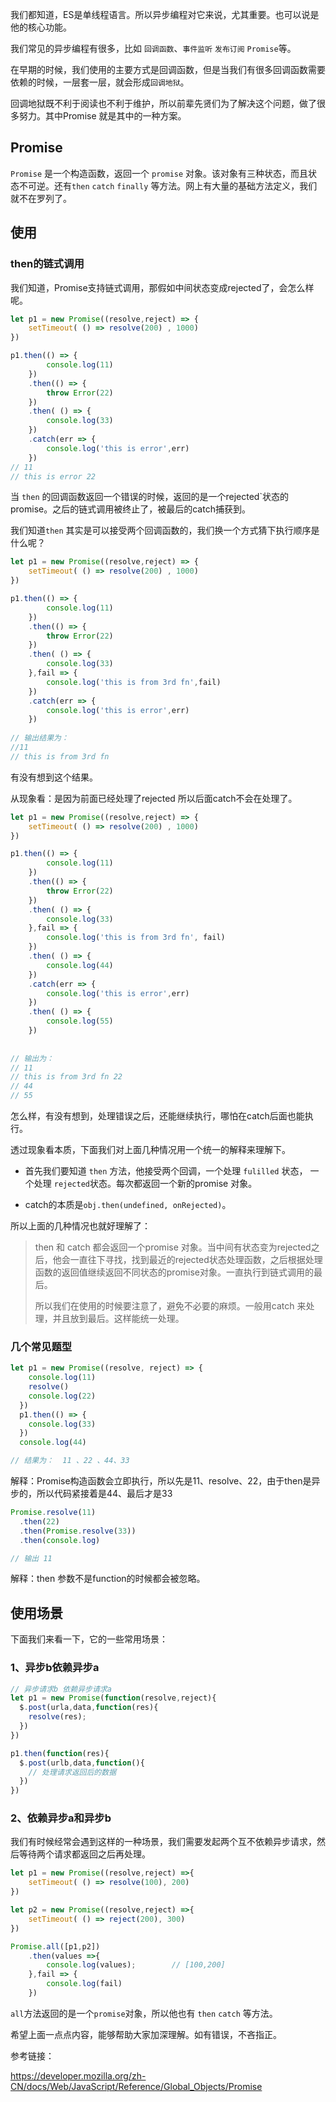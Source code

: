 我们都知道，ES是单线程语言。所以异步编程对它来说，尤其重要。也可以说是他的核心功能。

我们常见的异步编程有很多，比如 `回调函数`、`事件监听` `发布订阅` `Promise`等。

在早期的时候，我们使用的主要方式是回调函数，但是当我们有很多回调函数需要依赖的时候，一层套一层，就会形成`回调地狱`。

回调地狱既不利于阅读也不利于维护，所以前辈先贤们为了解决这个问题，做了很多努力。其中Promise 就是其中的一种方案。



## Promise

`Promise` 是一个构造函数，返回一个 `promise` 对象。该对象有三种状态，而且状态不可逆。还有`then` `catch` `finally` 等方法。网上有大量的基础方法定义，我们就不在罗列了。




## 使用

### then的链式调用

我们知道，Promise支持链式调用，那假如中间状态变成rejected了，会怎么样呢。

```javascript
let p1 = new Promise((resolve,reject) => {
    setTimeout( () => resolve(200) , 1000)
})

p1.then(() => {
        console.log(11)
    })
    .then(() => {
        throw Error(22)
    })
    .then( () => {
        console.log(33)
    })
    .catch(err => {
        console.log('this is error',err)
    })
// 11
// this is error 22
```

当 `then` 的回调函数返回一个错误的时候，返回的是一个rejected`状态的promise。之后的链式调用被终止了，被最后的catch捕获到。



我们知道`then` 其实是可以接受两个回调函数的，我们换一个方式猜下执行顺序是什么呢？

```javascript
let p1 = new Promise((resolve,reject) => {
    setTimeout( () => resolve(200) , 1000)
})

p1.then(() => {
        console.log(11)
    })
    .then(() => {
        throw Error(22)
    })
    .then( () => {
        console.log(33)
    },fail => {
        console.log('this is from 3rd fn',fail)
    })
    .catch(err => {
        console.log('this is error',err)
    })
    
// 输出结果为：
//11
// this is from 3rd fn

```

有没有想到这个结果。

从现象看：是因为前面已经处理了rejected 所以后面catch不会在处理了。



```javascript
let p1 = new Promise((resolve,reject) => {
    setTimeout( () => resolve(200) , 1000)
})

p1.then(() => {
        console.log(11)
    })
    .then(() => {
        throw Error(22)
    })
    .then( () => {
        console.log(33)
    },fail => {
        console.log('this is from 3rd fn', fail)
    })
    .then( () => {
        console.log(44)
    })
    .catch(err => {
        console.log('this is error',err)
    })
    .then( () => {
        console.log(55)
    })
    
   
// 输出为：
// 11
// this is from 3rd fn 22
// 44
// 55
```



怎么样，有没有想到，处理错误之后，还能继续执行，哪怕在catch后面也能执行。

透过现象看本质，下面我们对上面几种情况用一个统一的解释来理解下。

+ 首先我们要知道 `then` 方法，他接受两个回调，一个处理 `fulilled` 状态， 一个处理 `rejected`状态。每次都返回一个新的promise 对象。

+ catch的本质是`obj.then(undefined, onRejected)`。

所以上面的几种情况也就好理解了：

> then 和 catch 都会返回一个promise 对象。当中间有状态变为rejected之后，他会一直往下寻找，找到最近的rejected状态处理函数，之后根据处理函数的返回值继续返回不同状态的promise对象。一直执行到链式调用的最后。
>
> 
>
> 所以我们在使用的时候要注意了，避免不必要的麻烦。一般用catch 来处理，并且放到最后。这样能统一处理。



### 几个常见题型

```javascript
let p1 = new Promise((resolve, reject) => {
    console.log(11)
    resolve()
    console.log(22)
  })
  p1.then(() => {
    console.log(33)
  })
  console.log(44)

// 结果为：  11 、22 、44、33
```

解释：Promise构造函数会立即执行，所以先是11、resolve、22，由于then是异步的，所以代码紧接着是44、最后才是33



```javascript
Promise.resolve(11)
  .then(22)
  .then(Promise.resolve(33))
  .then(console.log)

// 输出 11
```

解释：then 参数不是function的时候都会被忽略。


## 使用场景

下面我们来看一下，它的一些常用场景：

### 1、异步b依赖异步a

```javascript
// 异步请求b 依赖异步请求a
let p1 = new Promise(function(resolve,reject){
  $.post(urla,data,function(res){
    resolve(res);
  })
})

p1.then(function(res){
  $.post(urlb,data,function(){
    // 处理请求返回后的数据
  })
})
```



### 2、依赖异步a和异步b

我们有时候经常会遇到这样的一种场景，我们需要发起两个互不依赖异步请求，然后等待两个请求都返回之后再处理。

```javascript
let p1 = new Promise((resolve,reject) =>{
    setTimeout( () => resolve(100), 200)
})

let p2 = new Promise((resolve,reject) =>{
    setTimeout( () => reject(200), 300)
})

Promise.all([p1,p2])
    .then(values =>{
        console.log(values);		// [100,200]
    },fail => {
        console.log(fail)
    })
```

`all`方法返回的是一个`promise`对象，所以他也有 `then`	`catch` 等方法。



希望上面一点点内容，能够帮助大家加深理解。如有错误，不吝指正。



参考链接：

https://developer.mozilla.org/zh-CN/docs/Web/JavaScript/Reference/Global_Objects/Promise